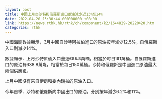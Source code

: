 ```yaml
---
layout: post
title: 中國上月自沙特和俄羅斯進口原油減少近13%至14%
date: 2022-04-20 15:30:44.000000000 +08:00
link: https://news.rthk.hk/rthk/ch/component/k2/1644829-20220420.htm
categories: rthk
---
```


中國海關數據顯示，3月中國自沙特阿拉伯進口的原油按年減少12.5%，自俄羅斯入口則減少14%。

數據顯示，上月沙特原油入口量達685.8萬噸，相當於每日161萬桶。自俄羅斯進口的原油有638.8萬噸，相當於每日150萬桶。沙特和俄羅斯是中國進口原油最大兩個供應國。

上月中國沒有來自伊朗和委內瑞拉的原油入口。

今年首季，沙特和俄羅斯向中國出口的原油，分別按年減少6.2%和11%。
